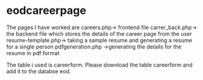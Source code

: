 # eodcareerpage
 The pages I have worked are careers.php-> frontend file
 carrer_back.php-> the backend file which stores the details of the career page from the user
 resume-template.php-> taking a sample resume and generating a resume for a single person
 pdfgeneration.php ->generating the details for the resume in pdf format

The table i used is careerform. Please download the table careerform and add it to the databse eod.
